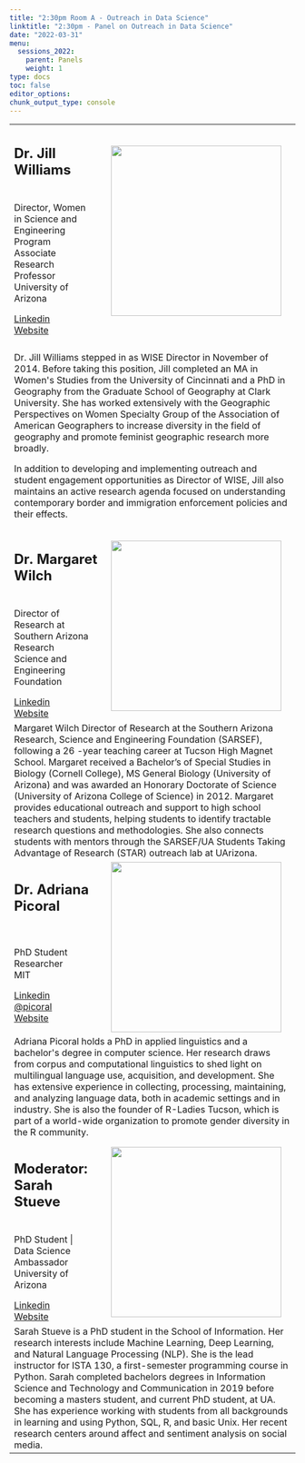 ```yaml
---
title: "2:30pm Room A - Outreach in Data Science"
linktitle: "2:30pm - Panel on Outreach in Data Science"
date: "2022-03-31"
menu:
  sessions_2022:
    parent: Panels
    weight: 1
type: docs
toc: false
editor_options:
chunk_output_type: console
---
```


<TABLE class="bio-table">

  <!--- #################Speaker 1############## --->
  <tr>
    <td COLSPAN="2">
      <h2>Dr. Jill Williams</h2>
    </td>
    <td ROWSPAN="3"><img style="float: left;" src="/img/jill-williams.jpg" width="300" /></td>
  </tr>
  <tr>
    <td ROWSPAN="2">
    <p>Director, Women in Science and Engineering Program<br> Associate Research Professor<br>University of Arizona</p>
    <i class="fab fa-linkedin"></i> <a href="https://www.linkedin.com/in/jill-williams-b51620153/" target="_blank" rel="noopener">Linkedin</a><br>
    <i class="fa fa-link"></i> <a href="https://geography.arizona.edu/people/jill-williams" target="_blank" rel="noopener">Website</a>
    </td>
    <td>
    </td>
  </tr>
  <tr>
    <td>
    </td>
  </tr>
  <tr>
    <td>
    </td>
  </tr>
  <tr>
    <td COLSPAN="3">
      <p>Dr. Jill Williams stepped in as WISE Director in November of 2014. Before taking this position, Jill completed an MA in Women's Studies from the University of Cincinnati and a PhD in Geography from the Graduate School of Geography at Clark University. She has worked extensively with the Geographic Perspectives on Women Specialty Group of the Association of American Geographers to increase diversity in the field of geography and promote feminist geographic research more broadly.</p>
      <p>In addition to developing and implementing outreach and student engagement opportunities as Director of WISE, Jill also maintains an active research agenda focused on understanding contemporary border and immigration enforcement policies and their effects.</p></td>
  </tr>

  <!--- #################Speaker 2############## --->
  <tr>
    <td COLSPAN="2">
      <h2>Dr. Margaret Wilch</h2>
    </td>
    <td ROWSPAN="3"><img style="float: left;" src="/img/margaret-wilch.jpg" width="300" /></td>
  </tr>
  <tr>
    <td ROWSPAN="2">
    <p>Director of Research at Southern Arizona Research<br>Science and Engineering Foundation</p>
    <i class="fab fa-linkedin"></i> <a href=https://www.linkedin.com/in/margaret-wilch-169140206/" target="_blank" rel="noopener">Linkedin</a><br>
    <i class="fa fa-link"></i> <a href="https://www.dataacademy.arizona.edu/person/margaret-wilch" target="_blank" rel="noopener">Website</a></td>
    <td></td>
  </tr>
  <tr>
    <td></td>
  </tr>
  <tr>
    <td COLSPAN="3">
      Margaret Wilch Director of Research at the Southern Arizona Research, Science and Engineering Foundation (SARSEF), following a 26 -year teaching career at Tucson High Magnet School. Margaret received a Bachelor’s of Special Studies in Biology (Cornell College), MS General Biology (University of Arizona) and was awarded an Honorary Doctorate of Science (University of Arizona College of Science) in 2012. Margaret provides educational outreach and support to high school teachers and students, helping students to identify tractable research questions and methodologies. She also connects students with mentors through the SARSEF/UA Students Taking Advantage of Research (STAR) outreach lab at UArizona.
      </td>
  </tr>

   <!--- #################Speaker 3############## --->
  <tr>
    <td COLSPAN="2">
      <h2>Dr. Adriana Picoral</h2>
    </td>
    <td ROWSPAN="3"><img style="float: left;" src="/img/adriana-picoral.jpg" width="300" /></td>
  </tr>
  <tr>
    <td ROWSPAN="2">
    <p>PhD Student<br>Researcher<br>MIT</p>
    <i class="fab fa-linkedin"></i> <a href=https://www.linkedin.com/in/adriana-picoral-6a8764114/" target="_blank" rel="noopener">Linkedin</a><br>
    <i class="fab fa-twitter"></i> <a href="https://twitter.com/picoral" target="_blank" rel="noopener"> @picoral</a><br>
    <i class="fa fa-link"></i> <a href="https://picoral.github.io/" target="_blank" rel="noopener">Website</a></td>
    <td></td>
  </tr>
  <tr>
    <td></td>
  </tr>
  <tr>
    <td COLSPAN="3">
      Adriana Picoral holds a PhD in applied linguistics and a bachelor's degree in computer science. Her research draws from corpus and computational linguistics to shed light on multilingual language use, acquisition, and development. She has extensive experience in collecting, processing, maintaining, and analyzing language data, both in academic settings and in industry. She is also the founder of R-Ladies Tucson, which is part of a world-wide organization to promote gender diversity in the R community.
      </td>
  </tr>



 <!--- #################Moderador############## --->
  <tr>
    <td COLSPAN="2">
      <h2>Moderator: Sarah Stueve</h2>
    </td>
    <td ROWSPAN="4"><img style="float: left;" src="/img/sarah-stueve.jpg" width="300" /></td>
  </tr>
  <tr>
    <td ROWSPAN="3">
      <p>PhD Student | Data Science Ambassador <br>
      University of Arizona</p>
      <i class="fab fa-linkedin"></i> <a href="https://www.linkedin.com/in/sarah-stueve-22a410149/" target="_blank" rel="noopener">Linkedin</a><br>
      <i class="fa fa-link"></i> <a href="https://datascience.arizona.edu/person/sarah-stueve" target="_blank" rel="noopener">Website</a></td>
    <td></td>
  </tr>
  <tr>
    <td></td>
  </tr>
  <tr>
    <td></td>
  </tr>
  <tr>
    <td COLSPAN="3">
      Sarah Stueve is a PhD student in the School of Information. Her research interests include Machine Learning, Deep Learning, and Natural Language Processing (NLP). She is the lead instructor for ISTA 130, a first-semester programming course in Python. Sarah completed bachelors degrees in Information Science and Technology and Communication in 2019 before becoming a masters student, and current PhD student, at UA. She has experience working with students from all backgrounds in learning and using Python, SQL, R, and basic Unix. Her recent research centers around affect and sentiment analysis on social media.</td>
</TABLE>
